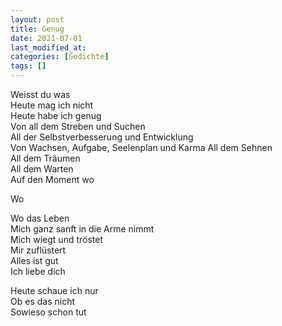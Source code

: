 ```yaml
---
layout: post
title: Genug
date: 2021-07-01
last_modified_at:
categories: [Gedichte]
tags: []
---
```


Weisst du was  
Heute mag ich nicht  
Heute habe ich genug  
Von all dem Streben und Suchen  
All der Selbstverbesserung und Entwicklung  
Von Wachsen, Aufgabe, Seelenplan und Karma
All dem Sehnen  
All dem Träumen  
All dem Warten  
Auf den Moment wo  

Wo

Wo das Leben  
Mich ganz sanft in die Arme nimmt  
Mich wiegt und tröstet  
Mir zuflüstert  
Alles ist gut  
Ich liebe dich

Heute schaue ich nur  
Ob es das nicht  
Sowieso schon tut
